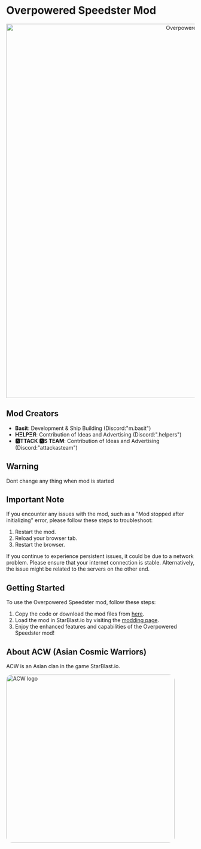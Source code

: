 # Overpowered Speedster Mod
<div align="center">
  <p>
    <a href="https://github.com/Modraxis/Overpowered-Speedster/blob/main/Overpowered%20Speedster%20mod%20code.JS">
      <img src="https://github.com/Modraxis/Overpowered-Speedster/assets/117416934/ed295f76-3752-4126-a8fe-b53de94509c5" width="1000" alt="Overpowered Speedster" />
    </a>
  </p>
</div>

## Mod Creators
- **Basit**: Development & Ship Building (Discord:"m.basit")
- **HΞLPΞЯ**: Contribution of Ideas and Advertising (Discord:".helpers")
- **🅰TTACK 🅰S TEAM**: Contribution of Ideas and Advertising (Discord:"attackasteam")

## Warning
Dont change any thing when mod is started

## Important Note
If you encounter any issues with the mod, such as a "Mod stopped after initializing" error, please follow these steps to troubleshoot:
1. Restart the mod.
2. Reload your browser tab.
3. Restart the browser.

If you continue to experience persistent issues, it could be due to a network problem. Please ensure that your internet connection is stable. Alternatively, the issue might be related to the servers on the other end.

## Getting Started
To use the Overpowered Speedster mod, follow these steps:
1. Copy the code or download the mod files from [here](https://github.com/Modraxis/Overpowered-Speedster/blob/main/Overpowered%20Speedster%20mod%20code.JS).
2. Load the mod in StarBlast.io by visiting the [modding page](https://starblast.io/modding.html).
3. Enjoy the enhanced features and capabilities of the Overpowered Speedster mod!

## About ACW (Asian Cosmic Warriors)
ACW is an Asian clan in the game StarBlast.io.

<div align="left">
  <p>
    <img style="border-radius: 15px;" src="https://raw.githubusercontent.com/Modraxis/background/main/ACW%20logo.png" width="450" alt="ACW logo" />
  </p>
</div>
